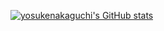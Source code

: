 [![yosukenakaguchi's GitHub stats](https://github-readme-stats.vercel.app/api?username=yosukenakaguchi)](https://github.com/anuraghazra/github-readme-stats)
